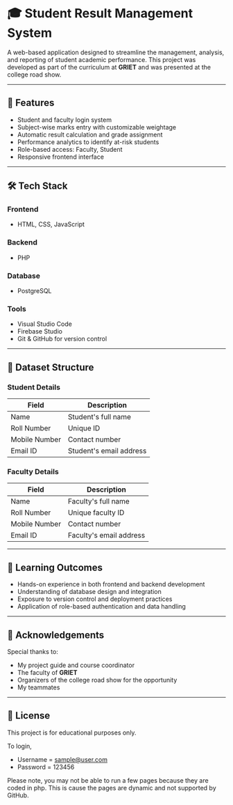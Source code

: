 # 🎓 Student Result Management System

A web-based application designed to streamline the management, analysis, and reporting of student academic performance. This project was developed as part of the curriculum at **GRIET** and was presented at the college road show.

---

## 🚀 Features

- Student and faculty login system
- Subject-wise marks entry with customizable weightage
- Automatic result calculation and grade assignment
- Performance analytics to identify at-risk students
- Role-based access: Faculty, Student
- Responsive frontend interface

---

## 🛠️ Tech Stack

### Frontend
- HTML, CSS, JavaScript

### Backend
- PHP

### Database
- PostgreSQL

### Tools
- Visual Studio Code
- Firebase Studio
- Git & GitHub for version control

---

## 📁 Dataset Structure

### Student Details
| Field         | Description               |
|---------------|---------------------------|
| Name          | Student's full name       |
| Roll Number   | Unique ID                 |
| Mobile Number | Contact number            |
| Email ID      | Student's email address   |

### Faculty Details
| Field         | Description               |
|---------------|---------------------------|
| Name          | Faculty's full name       |
| Roll Number   | Unique faculty ID         |
| Mobile Number | Contact number            |
| Email ID      | Faculty's email address   |

---

## 🧠 Learning Outcomes

- Hands-on experience in both frontend and backend development
- Understanding of database design and integration
- Exposure to version control and deployment practices
- Application of role-based authentication and data handling

---

## 🙏 Acknowledgements

Special thanks to:
- My project guide and course coordinator
- The faculty of **GRIET**
- Organizers of the college road show for the opportunity
- My teammates

---

## 📌 License

This project is for educational purposes only.

To login,
- Username = sample@user.com
- Password = 123456

Please note, you may not be able to run a few pages because they are coded in php. This is cause the pages are dynamic and not supported by GitHub.
